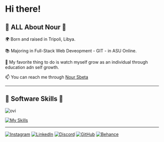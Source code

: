 # Hi there!

## :hibiscus: **ALL About Nour** :hibiscus:

:earth_africa: Born and raised in Tripoli, Libya.

:books: Majoring in Full-Stack Web Deveopment - GIT - in ASU Online.

:seedling: My favorite thing to do is watch myself grow as an individual through education adn self growth.

:mailbox: You can reach me through [Nour Sbeta](https://wa.me/218944624155)

----------------------------------------------------------------------------------------------------------------
 ## :beginner: Software Skills :beginner: 

<img src="https://github-readme-stats.vercel.app/api/top-langs?username=madushadhanushka&show_icons=true&locale=en&layout=compact&theme=chartreuse-dark" alt="ovi" />

[![My Skills](https://skillicons.dev/icons?i=visualstudio,python,html,ai,ps,raspberrypi)](https://skillicons.dev)

----------------------------------------------------------------------------------------------------------------
<a href="https://instagram.com/nourxsbeta"><img src="https://skillicons.dev/icons?i=instagram" alt="Instagram"></a>
<a href="https://linkedin.com/in/nour-sbeta"><img src="https://skillicons.dev/icons?i=linkedin" alt="LinkedIn"></a>
<a href="https://discord.com/users/nourxsbeta_95682"><img src="https://skillicons.dev/icons?i=discord" alt="Discord"></a>
<a href="https://github.com/nourxsbeta"><img src="https://skillicons.dev/icons?i=github" alt="GitHub"></a>
<a href="https://behance.net/noursbeta1"><img src="https://skillicons.dev/icons?i=behance" alt="Behance"></a>
